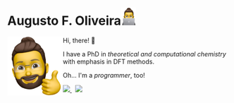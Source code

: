 # Augusto F. Oliveira<img src="img/onlaptop-sticker.png" height="40px">

<img align="left" src="img/thumbup-sticker.png" width="25%"/>

Hi, there! 👋

I have a PhD in *theoretical and computational chemistry* with emphasis in DFT methods.  

Oh... I'm a *programmer*, too!

<a href="https://www.linkedin.com/in/af0liveira/">
    <img src="https://img.shields.io/badge/in/af0liveira-blue?logo=linkedin"/>
</a>
&nbsp;
<a href="https://github.com/af0liveira">
    <img src="https://img.shields.io/badge/af0liveira-gray?logo=github"/>
</a>
